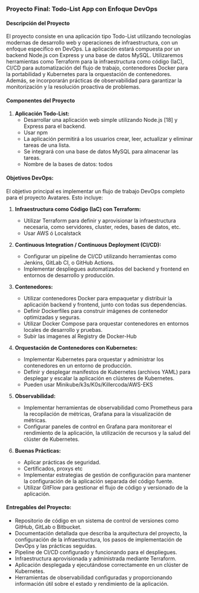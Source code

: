 ### Proyecto Final: Todo-List App con Enfoque DevOps

#### Descripción del Proyecto
El proyecto consiste en una aplicación tipo Todo-List utilizando tecnologías modernas de desarrollo web y operaciones de infraestructura, con un enfoque específico en DevOps. La aplicación estará compuesta por un backend Node.js con Express y una base de datos MySQL. Utilizaremos herramientas como Terraform para la infraestructura como código (IaC), CI/CD para automatización del flujo de trabajo, contenedores Docker para la portabilidad y Kubernetes para la orquestación de contenedores. Además, se incorporarán prácticas de observabilidad para garantizar la monitorización y la resolución proactiva de problemas.
#### Componentes del Proyecto

1. **Aplicación Todo-List:**
   - Desarrollar una aplicación web simple utilizando Node.js [18] y Express para el backend.
   - Usar npm
   - La aplicación permitirá a los usuarios crear, leer, actualizar y eliminar tareas de una lista.
   - Se integrará con una base de datos MySQL para almacenar las tareas.
   - Nombre de la bases de datos: todos

#### Objetivos DevOps:
El objetivo principal es implementar un flujo de trabajo DevOps completo para el proyecto Avatares. Esto incluye:

1. **Infraestructura como Código (IaC) con Terraform:**
   - Utilizar Terraform para definir y aprovisionar la infraestructura necesaria, como servidores, cluster, redes, bases de datos, etc.
   - Usar AWS ó Localstack

2. **Continuous Integration / Continuous Deployment (CI/CD):**
   - Configurar un pipeline de CI/CD utilizando herramientas como Jenkins, GitLab CI, o GitHub Actions.
   - Implementar despliegues automatizados del backend y frontend en entornos de desarrollo y producción.

3. **Contenedores:**
   - Utilizar contenedores Docker para empaquetar y distribuir la aplicación backend y frontend, junto con todas sus dependencias.
   - Definir Dockerfiles para construir imágenes de contenedor optimizadas y seguras.
   - Utilizar Docker Compose para orquestar contenedores en entornos locales de desarrollo y pruebas.
   - Subir las imagenes al Registry de Docker-Hub

4. **Orquestación de Contenedores con Kubernetes:**
   - Implementar Kubernetes para orquestar y administrar los contenedores en un entorno de producción.
   - Definir y desplegar manifestos de Kubernetes (archivos YAML) para desplegar y escalar la aplicación en clústeres de Kubernetes.
   - Pueden usar Minikube/k3s/K0s/Killercoda/AWS-EKS

5. **Observabilidad:**
   - Implementar herramientas de observabilidad como Prometheus para la recopilación de métricas, Grafana para la visualización de métricas.
   - Configurar paneles de control en Grafana para monitorear el rendimiento de la aplicación, la utilización de recursos y la salud del clúster de Kubernetes.

6. **Buenas Prácticas:**
   - Aplicar prácticas de seguridad.
   - Certificados, proxys etc
   - Implementar estrategias de gestión de configuración para mantener la configuración de la aplicación separada del código fuente.
   - Utilizar GitFlow para gestionar el flujo de código y versionado de la aplicación.

#### Entregables del Proyecto:
- Repositorio de código en un sistema de control de versiones como GitHub, GitLab o Bitbucket.
- Documentación detallada que describa la arquitectura del proyecto, la configuración de la infraestructura, los pasos de implementación de DevOps y las prácticas seguidas.
- Pipeline de CI/CD configurado y funcionando para el despliegues.
- Infraestructura aprovisionada y administrada mediante Terraform.
- Aplicación desplegada y ejecutándose correctamente en un clúster de Kubernetes.
- Herramientas de observabilidad configuradas y proporcionando información útil sobre el estado y rendimiento de la aplicación.

